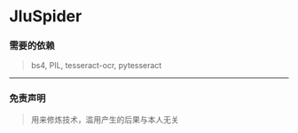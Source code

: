 # JluSpider
### 需要的依赖
> bs4, PIL, tesseract-ocr, pytesseract
--------------------------------------------------
### 免责声明
> 用来修炼技术，滥用产生的后果与本人无关
